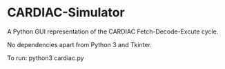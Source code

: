 # CARDIAC-Simulator
A Python GUI representation of the CARDIAC Fetch-Decode-Excute cycle. 

No dependencies apart from Python 3 and Tkinter. 

To run:
  python3 cardiac.py
